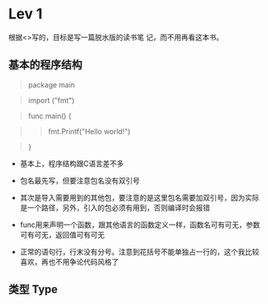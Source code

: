 Lev 1
===

根据<<An Introduction to Programming in Go>>写的，目标是写一篇脱水版的读书笔    记，而不用再看这本书。



基本的程序结构
---

> package main

> import ("fmt")

> func main() {

>> fmt.Printf("Hello world!")

> }

+ 基本上，程序结构跟C语言差不多

+ 包名最先写，但要注意包名没有双引号

+ 其次是导入需要用到的其他包，要注意的是这里包名需要加双引号，因为实际是一个路径，另外，引入的包必须有用到，否则编译时会报错

+ func用来声明一个函数，跟其他语言的函数定义一样，函数名可有可无，参数可有可无，返回值可有可无

+ 正常的语句行，行末没有分号。注意到花括号不能单独占一行的，这个我比较喜欢，再也不用争论代码风格了


类型 Type
---
